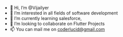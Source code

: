 - 👋 Hi, I’m @VijaiIyer
- 👀 I’m interested in all fields of software development
- 🌱 I’m currently learning salesforce,
- 💞️ I’m looking to collaborate on Flutter Projects
- 📫 You can mail me on coderlucid@gmail.com

<!---
VijaiIyer/VijaiIyer is a ✨ special ✨ repository because its `README.md` (this file) appears on your GitHub profile.
You can click the Preview link to take a look at your changes.
--->
